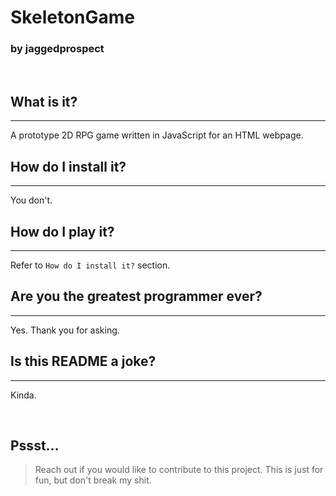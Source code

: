 # SkeletonGame
### by jaggedprospect  
<p>&nbsp</p>

## What **is** it?
---
A prototype 2D RPG game written in JavaScript for an HTML webpage.

## How do I **install** it?
---
You don't.

## How do I **play** it?
---
Refer to `How do I install it?` section.

## Are you the greatest programmer **ever**?
---
Yes. Thank you for asking.

## Is this README a joke?
---
Kinda.
<p>&nbsp</p>

## Pssst...
> Reach out if  you would like to contribute to this project. This is just for fun, but don't break my shit.